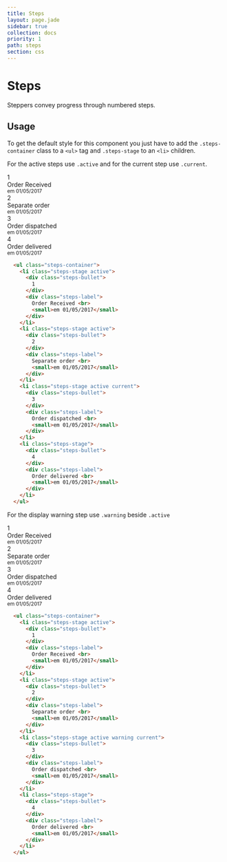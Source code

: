 ```yaml
---
title: Steps
layout: page.jade
sidebar: true
collection: docs
priority: 1
path: steps
section: css
---
```


# Steps
<div class="lead">
  Steppers convey progress through numbered steps.
</div>

## Usage

To get the default style for this component you just have to add the `.steps-container` class to a `<ul>` tag and `.steps-stage` to an `<li>` children.

For the active steps use `.active` and for the current step use `.current`.

<div class="example example-code">
  <div class="steps-container">
    <div class="steps-stage active">
      <div class="steps-bullet">
        1
      </div>
      <div class="steps-label">
        Order Received <br>
        <small>em 01/05/2017</small>
      </div>
    </div>
    <div class="steps-stage active">
      <div class="steps-bullet">
        2
      </div>
      <div class="steps-label">
        Separate order <br>
        <small>em 01/05/2017</small>
      </div>
    </div>
    <div class="steps-stage active current">
      <div class="steps-bullet">
        3
      </div>
      <div class="steps-label">
        Order dispatched <br>
        <small>em 01/05/2017</small>
      </div>
    </div>
    <div class="steps-stage">
      <div class="steps-bullet">
        4
      </div>
      <div class="steps-label">
        Order delivered <br>
        <small>em 01/05/2017</small>
      </div>
    </div>
  </div>
</div>

```html
  <ul class="steps-container">
    <li class="steps-stage active">
      <div class="steps-bullet">
        1
      </div>
      <div class="steps-label">
        Order Received <br>
        <small>em 01/05/2017</small>
      </div>
    </li>
    <li class="steps-stage active">
      <div class="steps-bullet">
        2
      </div>
      <div class="steps-label">
        Separate order <br>
        <small>em 01/05/2017</small>
      </div>
    </li>
    <li class="steps-stage active current">
      <div class="steps-bullet">
        3
      </div>
      <div class="steps-label">
        Order dispatched <br>
        <small>em 01/05/2017</small>
      </div>
    </li>
    <li class="steps-stage">
      <div class="steps-bullet">
        4
      </div>
      <div class="steps-label">
        Order delivered <br>
        <small>em 01/05/2017</small>
      </div>
    </li>
  </ul>
```

For the display warning step use `.warning` beside `.active`

<div class="example example-code">
  <div class="steps-container">
    <div class="steps-stage active">
      <div class="steps-bullet">
        1
      </div>
      <div class="steps-label">
        Order Received <br>
        <small>em 01/05/2017</small>
      </div>
    </div>
    <div class="steps-stage active">
      <div class="steps-bullet">
        2
      </div>
      <div class="steps-label">
        Separate order <br>
        <small>em 01/05/2017</small>
      </div>
    </div>
    <div class="steps-stage active warning current">
      <div class="steps-bullet">
        3
      </div>
      <div class="steps-label">
        Order dispatched <br>
        <small>em 01/05/2017</small>
      </div>
    </div>
    <div class="steps-stage">
      <div class="steps-bullet">
        4
      </div>
      <div class="steps-label">
        Order delivered <br>
        <small>em 01/05/2017</small>
      </div>
    </div>
  </div>
</div>

```html
  <ul class="steps-container">
    <li class="steps-stage active">
      <div class="steps-bullet">
        1
      </div>
      <div class="steps-label">
        Order Received <br>
        <small>em 01/05/2017</small>
      </div>
    </li>
    <li class="steps-stage active">
      <div class="steps-bullet">
        2
      </div>
      <div class="steps-label">
        Separate order <br>
        <small>em 01/05/2017</small>
      </div>
    </li>
    <li class="steps-stage active warning current">
      <div class="steps-bullet">
        3
      </div>
      <div class="steps-label">
        Order dispatched <br>
        <small>em 01/05/2017</small>
      </div>
    </li>
    <li class="steps-stage">
      <div class="steps-bullet">
        4
      </div>
      <div class="steps-label">
        Order delivered <br>
        <small>em 01/05/2017</small>
      </div>
    </li>
  </ul>
```
